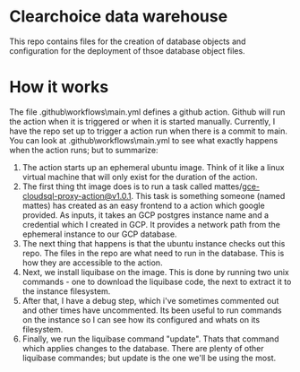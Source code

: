# Clearchoice data warehouse
This repo contains files for the creation of database objects and configuration for the deployment of thsoe database object files.

# How it works
The file .github\workflows\main.yml defines a github action.  Github will run the action when it is triggered or when it is started manually.  Currently, I have the repo set up to trigger a action run when there is a commit to main.
You can look at .github\workflows\main.yml to see what exactly happens when the action runs; but to summarize: 
1. The action starts up an ephemeral ubuntu image.  Think of it like a linux virtual machine that will only exist for the duration of the action.
2. The first thing tht image does is to run a task called mattes/gce-cloudsql-proxy-action@v1.0.1.  This task is something someone (named mattes) has created as an easy frontend to a action which google provided.  As inputs, it takes an GCP postgres instance name and a credential which I created in GCP.  It provides a network path from the ephemeral instance to our GCP database.
3. The next thing that happens is that the ubuntu instance checks out this repo.  The files in the repo are what need to run in the database.  This is how they are accessible to the action.
4. Next, we install liquibase on the image.  This is done by running two unix commands - one to download the liquibase code, the next to extract it to the instance filesystem.
5. After that, I have a debug step, which i've sometimes commented out and other times have uncommented.  Its been useful to run commands on the instance so I can see how its configured and whats on its filesystem.
6. Finally, we run the liquibase command "update".  Thats that command which applies changes to the database.  There are plenty of other liquibase commandes; but update is the one we'll be using the most.

